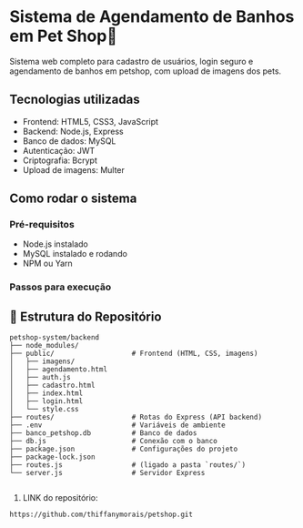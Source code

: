 # Sistema de Agendamento de Banhos em Pet Shop🐩

Sistema web completo para cadastro de usuários, login seguro e agendamento de banhos em petshop, com upload de imagens dos pets.

## Tecnologias utilizadas
- Frontend: HTML5, CSS3, JavaScript
- Backend: Node.js, Express
- Banco de dados: MySQL
- Autenticação: JWT
- Criptografia: Bcrypt
- Upload de imagens: Multer

## Como rodar o sistema

### Pré-requisitos
- Node.js instalado
- MySQL instalado e rodando
- NPM ou Yarn

### Passos para execução
## 📂 **Estrutura do Repositório**

```
petshop-system/backend
├── node_modules/
├── public/                   # Frontend (HTML, CSS, imagens)
│   ├── imagens/
│   ├── agendamento.html
│   ├── auth.js
│   ├── cadastro.html
│   ├── index.html
│   ├── login.html
│   └── style.css
├── routes/                   # Rotas do Express (API backend)
├── .env                      # Variáveis de ambiente
├── banco_petshop.db          # Banco de dados
├── db.js                     # Conexão com o banco
├── package.json              # Configurações do projeto
├── package-lock.json
├── routes.js                 # (ligado a pasta `routes/`)
└── server.js                 # Servidor Express


```
1. LINK do repositório:
```bash
https://github.com/thiffanymorais/petshop.git
